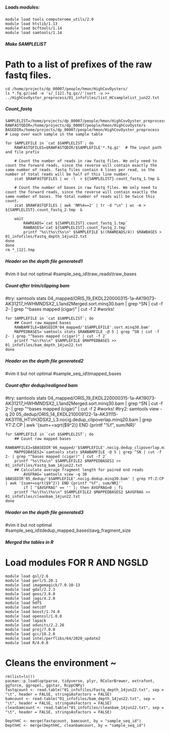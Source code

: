 ##### Loads modules:
```
module load tools computerome_utils/2.0
module load htslib/1.13
module load bcftools/1.14
module load samtools/1.14
```

##### Make SAMPLELIST
# Path to a list of prefixes of the raw fastq files. 
```
cd /home/projects/dp_00007/people/hmon/HighCovOysters/
ls *.fq.gz|sed -e 's/_[12].fq.gz//'|sort -u >> ../HighCovOyster_preprocess/01_infofiles/list_HCsamplelist_jun22.txt
```

##### Count_fastq
```
SAMPLELIST=/home/projects/dp_00007/people/hmon/HighCovOyster_preprocess/01_infofiles/list_HCsamplelist_jun22.txt
RAWFASTQDIR=/home/projects/dp_00007/people/hmon/HighCovOysters
BASEDIR=/home/projects/dp_00007/people/hmon/HighCovOyster_preprocess
# Loop over each sample in the sample table

for SAMPLEFILE in `cat $SAMPLELIST`; do
	RAWFASTQFILES=$RAWFASTQDIR/$SAMPLEFILE'*.fq.gz'  # The input path and file prefix
	
	# Count the number of reads in raw fastq files. We only need to count the forward reads, since the reverse will contain exactly the same number of reads. fastq files contain 4 lines per read, so the number of total reads will be half of this line number. 
	zcat $RAWFASTQFILES | wc -l  > ${SAMPLELIST}.count_fastq_1.tmp &
	
	# Count the number of bases in raw fastq files. We only need to count the forward reads, since the reverse will contain exactly the same number of bases. The total number of reads will be twice this count. 
	zcat $RAWFASTQFILES | awk 'NR%4==2' | tr -d "\n" | wc -m > ${SAMPLELIST}.count_fastq_2.tmp  &
	
	wait
		RAWREADS=`cat ${SAMPLELIST}.count_fastq_1.tmp`
		RAWBASES=`cat ${SAMPLELIST}.count_fastq_2.tmp`
		printf "%s\t%s\t%s\n" $SAMPLEFILE $((RAWREADS/4)) $RAWBASES > 01_infofiles/Fastq_depth_14jun22.txt
done
done
rm *_[12].tmp
```

##### Header on the depth file generated1
#vim it but not optimal 
#sample_seq_id\traw_reads\traw_bases


##### Count after trim/clipping bam
#try: samtools stats 04_mapped/ORIS_19_EKDL220000315-1a-AK19073-AK31217_HWHMNDSX2_L1and2Merged.sort.minq30.bam | grep ^SN | cut -f 2- | grep "^bases mapped (cigar)" | cut -f 2
#works!
```
for SAMPLEFILE in `cat $SAMPLELIST`; do
	## Count raw mapped bases
	RAWBAMFILE=$BASEDIR'04_mapped/'$SAMPLEFILE'.sort.minq30.bam'
	MAPPEDBASES=`samtools stats $RAWBAMFILE -@ 5 | grep ^SN | cut -f 2- | grep "^bases mapped (cigar)" | cut -f 2`
	printf "%s\t%s\n" $SAMPLEFILE $MAPPEDBASES >> 01_infofiles/bam_depth_14jun22.txt
done
```
##### Header on the depth file generated2
#vim it but not optimal 
#sample_seq_id\tmapped_bases



##### Count after dedup/realigned bam
#try: samtools stats 04_mapped/ORIS_19_EKDL220000315-1a-AK19073-AK31217_HWHMNDSX2_L1and2Merged.sort.minq30.bam | grep ^SN | cut -f 2- | grep "^bases mapped (cigar)" | cut -f 2
#works!
#try2: samtools view -q 20 05_dedup/ORIS_14_EKDL210009122-1a-AK31115-AK31116_HTVH3DSX2_L3.nocig.dedup_clipoverlap.minq20.bam | grep YT:Z:CP | awk '{sum+=sqrt($9^2)} END {printf "%f", sum/NR}'
```
for SAMPLEFILE in `cat $SAMPLELIST`; do
	## Count raw mapped bases
	RAWBAMFILE2=$BASEDIR'06_mapped/'$SAMPLEFILE'.nocig.dedup_clipoverlap.minq30realigned.bam'
	MAPPEDBASES2=`samtools stats $RAWBAMFILE -@ 5 | grep ^SN | cut -f 2- | grep "^bases mapped (cigar)" | cut -f 2`
	printf "%s\t%s\n" $SAMPLEFILE2 $MAPPEDBASES2 >> 01_infofiles/Fastq_bam_14jun22.txt
	## Calculate average fragment length for paired end reads
		AVGFRAG=`samtools view -q 30 $BASEDIR'05_dedup/'$SAMPLEFILE'.nocig.dedup.minq30.bam' | grep YT:Z:CP | awk '{sum+=sqrt($9^2)} END {printf "%f", sum/NR}'`
		if [ "$AVGFRAG" == '' ]; then AVGFRAG=0 ; fi
	printf "%s\t%s\t%s\n" $SAMPLEFILE2 $MAPPEDBASES2 $AVGFRAG >> 01_infofiles/cleanbam_14jun22.txt
done
```
##### Header on the depth file generated3
#vim it but not optimal 
#sample_seq_id\tdedup_mapped_bases\tavg_fragment_size

##### Merged the tables in R
# Load modules FOR R AND NGSLD
```
module load gsl/2.6
module load perl/5.20.1
module load imagemagick/7.0.10-13
module load gdal/2.2.3
module load geos/3.8.0
module load jags/4.2.0
module load hdf5
module load netcdf
module load boost/1.74.0
module load openssl/1.0.0
module load lapack
module load udunits/2.2.26
module load proj/7.0.0
module load gcc/10.2.0
module load intel/perflibs/64/2020_update2
module load R/4.0.0
```
# Cleans the environment ~ 
```
rm(list=ls())
pacman::p_load(optparse, tidyverse, plyr, RColorBrewer, extrafont, ggforce, ggrepel, ggstar, RcppCNPy)
fastqcount <- read.table("01_infofiles/Fastq_depth_14jun22.txt", sep = "\t", header = FALSE, stringsAsFactors = FALSE)
bamcount <- read.table("01_infofiles/bam_depth_14jun22.txt", sep = "\t", header = FALSE, stringsAsFactors = FALSE)
cleanbamcount <- read.table("01_infofiles/cleanbam_14jun22.txt", sep = "\t", header = FALSE, stringsAsFactors = FALSE)

DepthHC <- merge(fastqcount, bamcount, by = "sample_seq_id")
DepthHC <- merge(DepthHC, cleanbamcount, by = "sample_seq_id")
